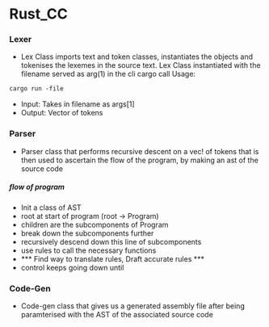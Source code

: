 # Rust_CC

### Lexer

- Lex Class imports text and token classes, instantiates the objects and
tokenises the lexemes in the source text. Lex Class instantiated with the filename served as arg(1) in the cli cargo call
Usage:

```markdown
cargo run -file 
```

- Input: Takes in filename as args[1]
- Output: Vector of tokens

### Parser

- Parser class that performs recursive descent on a vec! of tokens that is then used to ascertain the flow of the program, by making an ast of the source code 
##### flow of program 
- Init a class of AST 
 - root at start of program (root -> Program)
 - children are the subcomponents of Program
 - break down the subcomponents further
 - recursively descend down this line of subcomponents
 - use rules to call the necessary functions
 - *** Find way to translate rules, Draft accurate rules ***
 - control keeps going down until 

### Code-Gen
- Code-gen class that gives us a generated assembly file after being paramterised with the AST of the associated source code